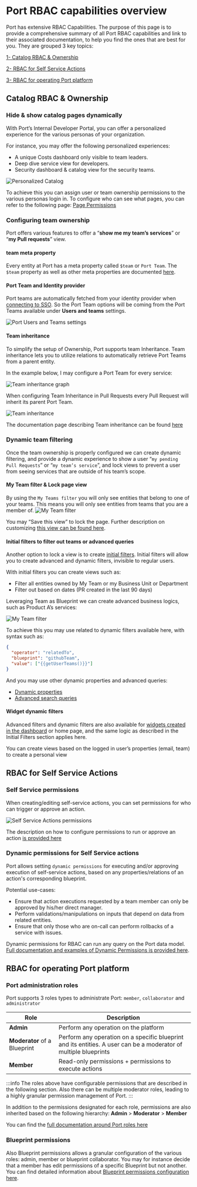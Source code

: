 # Port RBAC capabilities overview

Port has extensive RBAC Capabilities. The purpose of this page is to provide a comprehensive summary of all Port RBAC capabilities and link to their associated documentation, to help you find the ones that are best for you. They are grouped 3 key topics:

[1- Catalog RBAC & Ownership](#catalog-rbac--ownership)

[2- RBAC for Self Service Actions](#rbac-for-self-service-actions)

[3- RBAC for operating Port platform](#rbac-for-operating-the-port-platform)


## Catalog RBAC & Ownership



### Hide & show catalog pages dynamically
With Port’s Internal Developer Portal, you can offer a personalized experience for the various personas of your organization. 

For instance, you may offer the following personalized experiences:

- A unique Costs dashboard only visible to team leaders.
- Deep dive service view for developers.
- Security dashboard & catalog view for the security teams.

![Personalized Catalog](/img/software-catalog/role-based-access-control/overview/personalizedcatalog.png)


To achieve this you can assign user or team ownership permissions to the various personas login in. To configure who can see what pages, you can refer to the following page: [Page Permissions](/customize-pages-dashboards-and-plugins/page/page-permissions)


### Configuring team ownership

Port offers various features to offer a “**show me my team’s services**” or “**my Pull requests**” view.  

#### team meta property
Every entity at Port has a meta property called `$team` or `Port Team`. The `$team` property as well as other meta properties are documented [here](/build-your-software-catalog/customize-integrations/configure-data-model/setup-blueprint/properties/meta-properties).

#### Port Team and Identity provider

Port teams are automatically fetched from your identity provider when [connecting to SSO](/sso-rbac/sso-providers/). So the Port Team options will be coming from the Port Teams available under **Users and teams** settings.


![Port Users and Teams settings](/img/software-catalog/role-based-access-control/overview/portteam.png)
 

#### Team inheritance

To simplify the setup of Ownership, Port supports team Inheritance. Team inheritance lets you to utilize relations to automatically retrieve Port Teams from a parent entity.

In the example below, I may configure a Port Team for every service: 

![Team inheritance graph](/img/software-catalog/role-based-access-control/overview/teaminheritancegraph.png)

When configuring Team Inheritance in Pull Requests every Pull Request will inherit its parent Port Team. 

![Team inheritance ](/img/software-catalog/role-based-access-control/overview/teaminheritance.png)

The documentation page describing Team inheritance can be found [here](/build-your-software-catalog/set-catalog-rbac/examples/#team-inheritance)




### Dynamic team filtering

Once the team ownership is properly configured we can create dynamic filtering, and provide a dynamic experience to show a user “`my pending Pull Requests`” or “`my team’s service`”, and lock views to prevent a user from seeing services that are outside of his team’s scope. 

#### My Team filter & Lock page view
By using the `My Teams filter` you will only see entities that belong to one of your teams. This means you will only see entities from teams that you are a member of.
![My Team filter](/img/software-catalog/role-based-access-control/overview/teamfilter.png)

You may “Save this view” to lock the page. Further description on customizing [this view can be found here](/customize-pages-dashboards-and-plugins/page/catalog-page/#my-teams-filter). 


#### Initial filters to filter out teams or advanced queries

Another option to lock a view is to create [initial filters](/customize-pages-dashboards-and-plugins/page/catalog-page/#initial-filters). Initial filters will allow you to create advanced and dynamic filters, invisible to regular users.

With initial filters you can create views such as:
- Filter all entities owned by My Team or my Business Unit or Department
- Filter out based on dates (PR created in the last 90 days)

Leveraging Team as Blueprint we can create advanced business logics, such as Product A’s services: 

![My Team filter](/img/software-catalog/role-based-access-control/overview/businesslogic.png)

To achieve this you may use related to dynamic filters available here, with syntax such as:
```json showLineNumbers
{
  "operator": "relatedTo",
  "blueprint": "githubTeam",
  "value": ["{{getUserTeams()}}"]
}
```



And you may use other dynamic properties and advanced queries: 
- [Dynamic properties](/search-and-query/#dynamic-properties)
- [Advanced search queries](/search-and-query/)


#### Widget dynamic filters

Advanced filters and dynamic filters are also available for [widgets created in the dashboard](/customize-pages-dashboards-and-plugins/dashboards/) or home page, and the same logic as described in the Initial Filters section applies here.

You can create views based on the logged in user’s properties (email, team) to create a personal view


## RBAC for Self Service Actions

### Self Service permissions

When creating/editing self-service actions, you can set permissions for who can trigger or approve an action.

![Self Service Actions permissions](/img/software-catalog/role-based-access-control/overview/ssapermissions.png)

The description on how to configure permissions to run or approve an action [is provided here](/create-self-service-experiences/set-self-service-actions-rbac/#configure-permissions-for-actions)


### Dynamic permissions for Self Service actions

Port allows setting `dynamic permissions` for executing and/or approving execution of self-service actions, based on any properties/relations of an action's corresponding blueprint.

Potential use-cases:

- Ensure that action executions requested by a team member can only be approved by his/her direct manager.
- Perform validations/manipulations on inputs that depend on data from related entities.
- Ensure that only those who are on-call can perform rollbacks of a service with issues.

Dynamic permissions for RBAC can run any query on the Port data model. 
[Full documentation and examples of Dynamic Permissions is provided here](/create-self-service-experiences/set-self-service-actions-rbac/dynamic-permissions/).


## RBAC for operating Port platform

### Port administration roles

Port supports 3 roles types to administrate Port: `member`, `collaborator` and `administrator`


| Role                         | Description                                                                                                      |
| ---------------------------- | ---------------------------------------------------------------------------------------------------------------- |
| **Admin**                    | Perform any operation on the platform                                                                            |
| **Moderator** of a Blueprint | Perform any operation on a specific blueprint and its entities. A user can be a moderator of multiple blueprints |
| **Member**                   | Read-only permissions + permissions to execute actions                                                           |


:::info
The roles above have configurable permissions that are described in the following section. Also there can be multiple moderator roles, leading to a highly granular permission management of Port.
:::


In addition to the permissions designated for each role, permissions are also inherited based on the following hierarchy: **Admin** > **Moderator** > **Member**


You can find the [full documentation around Port roles here](/sso-rbac/rbac/)


### Blueprint permissions
Also Blueprint permissions allows a granular configuration of the various roles: admin, member or blueprint collaborator. 
You may for instance decide that a member has edit permissions of a specific Blueprint but not another. 
You can find detailed information about [Blueprint permissions configuration here](/build-your-software-catalog/set-catalog-rbac/examples/#use-cases-).
